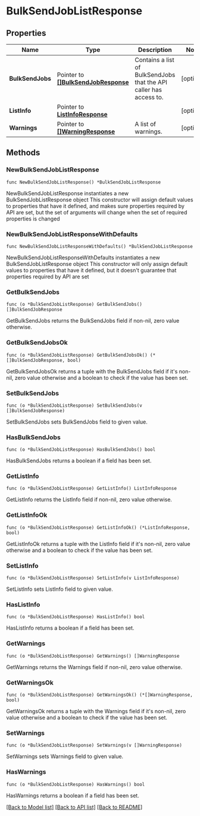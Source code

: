 # BulkSendJobListResponse

## Properties

Name | Type | Description | Notes
------------ | ------------- | ------------- | -------------
**BulkSendJobs** | Pointer to [**[]BulkSendJobResponse**](BulkSendJobResponse.md) | Contains a list of BulkSendJobs that the API caller has access to. | [optional] 
**ListInfo** | Pointer to [**ListInfoResponse**](ListInfoResponse.md) |  | [optional] 
**Warnings** | Pointer to [**[]WarningResponse**](WarningResponse.md) | A list of warnings. | [optional] 

## Methods

### NewBulkSendJobListResponse

`func NewBulkSendJobListResponse() *BulkSendJobListResponse`

NewBulkSendJobListResponse instantiates a new BulkSendJobListResponse object
This constructor will assign default values to properties that have it defined,
and makes sure properties required by API are set, but the set of arguments
will change when the set of required properties is changed

### NewBulkSendJobListResponseWithDefaults

`func NewBulkSendJobListResponseWithDefaults() *BulkSendJobListResponse`

NewBulkSendJobListResponseWithDefaults instantiates a new BulkSendJobListResponse object
This constructor will only assign default values to properties that have it defined,
but it doesn't guarantee that properties required by API are set

### GetBulkSendJobs

`func (o *BulkSendJobListResponse) GetBulkSendJobs() []BulkSendJobResponse`

GetBulkSendJobs returns the BulkSendJobs field if non-nil, zero value otherwise.

### GetBulkSendJobsOk

`func (o *BulkSendJobListResponse) GetBulkSendJobsOk() (*[]BulkSendJobResponse, bool)`

GetBulkSendJobsOk returns a tuple with the BulkSendJobs field if it's non-nil, zero value otherwise
and a boolean to check if the value has been set.

### SetBulkSendJobs

`func (o *BulkSendJobListResponse) SetBulkSendJobs(v []BulkSendJobResponse)`

SetBulkSendJobs sets BulkSendJobs field to given value.

### HasBulkSendJobs

`func (o *BulkSendJobListResponse) HasBulkSendJobs() bool`

HasBulkSendJobs returns a boolean if a field has been set.

### GetListInfo

`func (o *BulkSendJobListResponse) GetListInfo() ListInfoResponse`

GetListInfo returns the ListInfo field if non-nil, zero value otherwise.

### GetListInfoOk

`func (o *BulkSendJobListResponse) GetListInfoOk() (*ListInfoResponse, bool)`

GetListInfoOk returns a tuple with the ListInfo field if it's non-nil, zero value otherwise
and a boolean to check if the value has been set.

### SetListInfo

`func (o *BulkSendJobListResponse) SetListInfo(v ListInfoResponse)`

SetListInfo sets ListInfo field to given value.

### HasListInfo

`func (o *BulkSendJobListResponse) HasListInfo() bool`

HasListInfo returns a boolean if a field has been set.

### GetWarnings

`func (o *BulkSendJobListResponse) GetWarnings() []WarningResponse`

GetWarnings returns the Warnings field if non-nil, zero value otherwise.

### GetWarningsOk

`func (o *BulkSendJobListResponse) GetWarningsOk() (*[]WarningResponse, bool)`

GetWarningsOk returns a tuple with the Warnings field if it's non-nil, zero value otherwise
and a boolean to check if the value has been set.

### SetWarnings

`func (o *BulkSendJobListResponse) SetWarnings(v []WarningResponse)`

SetWarnings sets Warnings field to given value.

### HasWarnings

`func (o *BulkSendJobListResponse) HasWarnings() bool`

HasWarnings returns a boolean if a field has been set.


[[Back to Model list]](../README.md#documentation-for-models) [[Back to API list]](../README.md#documentation-for-api-endpoints) [[Back to README]](../README.md)


